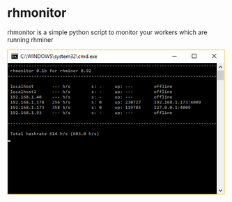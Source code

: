 # rhmonitor
rhmonitor is a simple python script to monitor your workers which are running rhminer 

![alt text](https://github.com/secures92/rhmonitor/blob/master/media/screenshot.PNG?raw=true)
